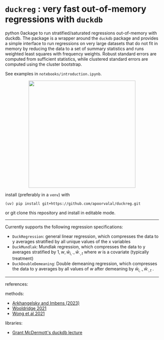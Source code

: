 # `duckreg` : very fast out-of-memory regressions with `duckdb`

python 0ackage to run stratified/saturated regressions out-of-memory with duckdb. The package is a wrapper around the `duckdb` package and provides a simple interface to run regressions on very large datasets that do not fit in memory by reducing the data to a set of summary statistics and runs weighted least squares with frequency weights. Robust standard errors are computed from sufficient statistics, while clustered standard errors are computed using the cluster bootstrap. 

See examples in `notebooks/introduction.ipynb`.

<p align="center">
  <img src="https://static.independent.co.uk/s3fs-public/thumbnails/image/2016/02/14/12/duck-rabbit.png" width="350">
</p>

install (preferably in a `venv`) with
```
(uv) pip install git+https://github.com/apoorvalal/duckreg.git
```

or git clone this repository and install in editable mode.

---

Currently supports the following regression specifications:
+ `DuckRegression`: general linear regression, which compresses the data to y averages stratified by all unique values of the x variables
+ `DuckMundlak`: Mundlak regression, which compresses the data to y averages stratified by $1, w, \bar{w}_{i, \cdot}, \bar{w}_{\cdot, t}$  where $w$ is a covariate (typically treatment)
+ `DuckDoubleDemeaning`: Double demeaning regression, which compresses the data to y averages by all values of $w$ after demeaning by $\bar{w}_{i, \cdot}, \bar{w}_{\cdot, t}$ .

---
references:

methods:
+ [Arkhangelsky and Imbens (2023)](https://arxiv.org/abs/1807.02099)
+ [Wooldridge 2021](https://www.researchgate.net/publication/353938385_Two-Way_Fixed_Effects_the_Two-Way_Mundlak_Regression_and_Difference-in-Differences_Estimators)
+ [Wong et al 2021](https://arxiv.org/abs/2102.11297)

libraries:
+ [Grant McDermott's duckdb lecture](https://grantmcdermott.com/duckdb-polars/)
